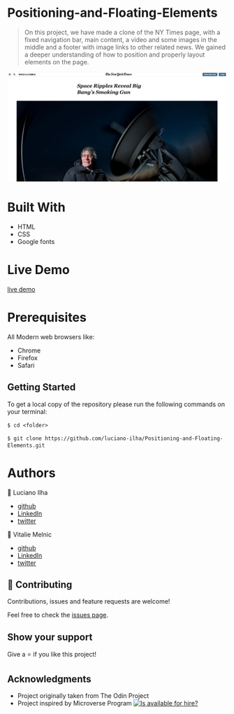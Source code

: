 # Positioning-and-Floating-Elements

> On this project, we have made a clone of the NY Times page, with a fixed navigation bar, main content, a video and some images in the middle and a footer with image links to other related news.
> We gained a deeper understanding of how to position and properly layout elements on the page.


![Image description](https://raw.githubusercontent.com/luciano-ilha/Positioning-and-Floating-Elements/feature/assets/Screenshot.png)


# Built With #

- HTML
- CSS
- Google fonts

# Live Demo #
[live demo](https://raw.githack.com/luciano-ilha/Positioning-and-Floating-Elements/feature/index.html)


 # Prerequisites #
 All Modern web browsers like:
- Chrome 
- Firefox
- Safari


## Getting Started

To get a local copy of the repository please run the following commands on your terminal:

```
$ cd <folder>
```

```
$ git clone https://github.com/luciano-ilha/Positioning-and-Floating-Elements.git
```



 # Authors # 


👤 Luciano Ilha
 - [github](https://github.com/luciano-ilha)
 - [LinkedIn](https://www.linkedin.com/in/luciano-ilha-carbonell-188115a0/
)
 - [twitter](https://twitter.com/CarbonellIlha
)   


👤 Vitalie Melnic
- [github](https://github.com/vmwhoami)
- [LinkedIn](https://www.linkedin.com/in/vitalie-melnic-5802198a/)
- [twitter](https://twitter.com/vmwhoami)



## 🤝 Contributing

Contributions, issues and feature requests are welcome!

Feel free to check the [issues page](https://github.com/luciano-ilha/Positioning-and-Floating-Elements/issues).

## Show your support

Give a ⭐️ if you like this project!

## Acknowledgments

- Project originally taken from The Odin Project
- Project inspired by Microverse Program
[![Is <username> available for hire?](http://hireable.me/<username>)](http://hireable.me/p/<username>)
